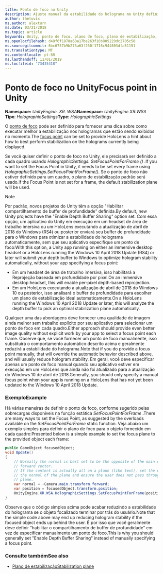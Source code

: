 ```yaml
---
title: Ponto de foco no Unity
description: Ajuste manual da estabilidade do holograma no Unity definindo o ponto de foco
author: thetuvix
ms.author: alexturn
ms.date: 03/21/2018
ms.topic: article
keywords: Unity, ponto de foco, plano de foco, plano de estabilização, ponto de estabilização, Reprojeção, LSR, buffer de profundidade
ms.openlocfilehash: d48f6f1878a68a17be263f10b809229dc2705c58
ms.sourcegitcommit: 6bc6757b9b273a63f260f1716c944603dfa51151
ms.translationtype: MT
ms.contentlocale: pt-BR
ms.lasthandoff: 11/01/2019
ms.locfileid: "73435418"
---
```

# <a name="focus-point-in-unity"></a><span data-ttu-id="27322-104">Ponto de foco no Unity</span><span class="sxs-lookup"><span data-stu-id="27322-104">Focus point in Unity</span></span>

<span data-ttu-id="27322-105">**Namespace:** *UnityEngine. XR. WSA*</span><span class="sxs-lookup"><span data-stu-id="27322-105">**Namespace:** *UnityEngine.XR.WSA*</span></span><br>
<span data-ttu-id="27322-106">**Tipo**: *HolographicSettings*</span><span class="sxs-lookup"><span data-stu-id="27322-106">**Type**: *HolographicSettings*</span></span>

<span data-ttu-id="27322-107">O [ponto de foco](hologram-stability.md#reprojection) pode ser definido para fornecer uma dica sobre como executar melhor a estabilização nos hologramas que estão sendo exibidos no momento.</span><span class="sxs-lookup"><span data-stu-id="27322-107">The [focus point](hologram-stability.md#reprojection) can be set to provide HoloLens a hint about how to best perform stabilization on the holograms currently being displayed.</span></span>

<span data-ttu-id="27322-108">Se você quiser definir o ponto de foco no Unity, ele precisará ser definido a cada quadro usando *HolographicSettings. SetFocusPointForFrame ()* .</span><span class="sxs-lookup"><span data-stu-id="27322-108">If you want to set the Focus Point in Unity, it needs to be set every frame using *HolographicSettings.SetFocusPointForFrame()*.</span></span> <span data-ttu-id="27322-109">Se o ponto de foco não estiver definido para um quadro, o plano de estabilização padrão será usado.</span><span class="sxs-lookup"><span data-stu-id="27322-109">If the Focus Point is not set for a frame, the default stabilization plane will be used.</span></span>

> [!NOTE]
> <span data-ttu-id="27322-110">Por padrão, novos projetos do Unity têm a opção "Habilitar compartilhamento de buffer de profundidade" definida.</span><span class="sxs-lookup"><span data-stu-id="27322-110">By default, new Unity projects have the "Enable Depth Buffer Sharing" option set.</span></span>  <span data-ttu-id="27322-111">Com essa opção, um aplicativo do Unity em execução em um headset de área de trabalho imersiva ou um HoloLens executando a atualização de abril de 2018 do Windows (RS4) ou posterior enviará seu buffer de profundidade para o Windows para otimizar a estabilidade do holograma automaticamente, sem que seu aplicativo especifique um ponto de foco:</span><span class="sxs-lookup"><span data-stu-id="27322-111">With this option, a Unity app running on either an immersive desktop headset or a HoloLens running the Windows 10 April 2018 Update (RS4) or later will submit your depth buffer to Windows to optimize hologram stability automatically, without your app specifying a focus point:</span></span>
> * <span data-ttu-id="27322-112">Em um headset de área de trabalho imersiva, isso habilitará a Reprojeção baseada em profundidade por pixel.</span><span class="sxs-lookup"><span data-stu-id="27322-112">On an immersive desktop headset, this will enable per-pixel depth-based reprojection.</span></span>
> * <span data-ttu-id="27322-113">Em um HoloLens executando a atualização de abril de 2018 do Windows 10 ou posterior, isso analisará o buffer de profundidade para escolher um plano de estabilização ideal automaticamente.</span><span class="sxs-lookup"><span data-stu-id="27322-113">On a HoloLens running the Windows 10 April 2018 Update or later, this will analyze the depth buffer to pick an optimal stabilization plane automatically.</span></span>
>
> <span data-ttu-id="27322-114">Qualquer uma das abordagens deve fornecer uma qualidade de imagem ainda melhor sem trabalho explícito por seu aplicativo para selecionar um ponto de foco em cada quadro.</span><span class="sxs-lookup"><span data-stu-id="27322-114">Either approach should provide even better image quality without explicit work by your app to select a focus point each frame.</span></span>  <span data-ttu-id="27322-115">Observe que, se você fornecer um ponto de foco manualmente, isso substituirá o comportamento automático descrito acima e geralmente reduzirá a estabilidade do holograma.</span><span class="sxs-lookup"><span data-stu-id="27322-115">Note that if you do provide a focus point manually, that will override the automatic behavior described above, and will usually reduce hologram stability.</span></span>  <span data-ttu-id="27322-116">Em geral, você deve especificar apenas um ponto de foco manual quando seu aplicativo estiver em execução em um HoloLens que ainda não foi atualizado para a atualização do Windows 10 de abril de 2018.</span><span class="sxs-lookup"><span data-stu-id="27322-116">Generally, you should only specify a manual focus point when your app is running on a HoloLens that has not yet been updated to the Windows 10 April 2018 Update.</span></span>

### <a name="example"></a><span data-ttu-id="27322-117">Exemplo</span><span class="sxs-lookup"><span data-stu-id="27322-117">Example</span></span>

<span data-ttu-id="27322-118">Há várias maneiras de definir o ponto de foco, conforme sugerido pelas sobrecargas disponíveis na função estática *SetFocusPointForFrame* .</span><span class="sxs-lookup"><span data-stu-id="27322-118">There are many ways to set the Focus Point, as suggested by the overloads available on the *SetFocusPointForFrame* static function.</span></span> <span data-ttu-id="27322-119">Veja abaixo um exemplo simples para definir o plano de foco para o objeto fornecido em cada quadro:</span><span class="sxs-lookup"><span data-stu-id="27322-119">Presented below is a simple example to set the focus plane to the provided object each frame:</span></span>

```cs
public GameObject focusedObject;
void Update()
{
    // Normally the normal is best set to be the opposite of the main camera's 
    // forward vector.
    // If the content is actually all on a plane (like text), set the normal to 
    // the normal of the plane and ensure the user does not pass through the 
    // plane.
    var normal = -Camera.main.transform.forward;     
    var position = focusedObject.transform.position;
    UnityEngine.XR.WSA.HolographicSettings.SetFocusPointForFrame(position, normal);
}
```

<span data-ttu-id="27322-120">Observe que o código simples acima pode acabar reduzindo a estabilidade do holograma se o objeto focalizado terminar por trás do usuário.</span><span class="sxs-lookup"><span data-stu-id="27322-120">Note that the simple code above may end up reducing hologram stability if the focused object ends up behind the user.</span></span>  <span data-ttu-id="27322-121">É por isso que você geralmente deve definir "habilitar o compartilhamento de buffer de profundidade" em vez de especificar manualmente um ponto de foco.</span><span class="sxs-lookup"><span data-stu-id="27322-121">This is why you should generally set "Enable Depth Buffer Sharing" instead of manually specifying a focus point.</span></span>

### <a name="see-also"></a><span data-ttu-id="27322-122">Consulte também</span><span class="sxs-lookup"><span data-stu-id="27322-122">See also</span></span>
* [<span data-ttu-id="27322-123">Plano de estabilização</span><span class="sxs-lookup"><span data-stu-id="27322-123">Stabilization plane</span></span>](hologram-stability.md#reprojection)
